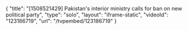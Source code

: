 {
    "title": "[1508521429] Pakistan's interior ministry calls for ban on new political party",
    "type": "solo",
    "layout": "iframe-static",
    "videoId": "123186719",
    "url": "\/tvpembed\/123186719"
}
